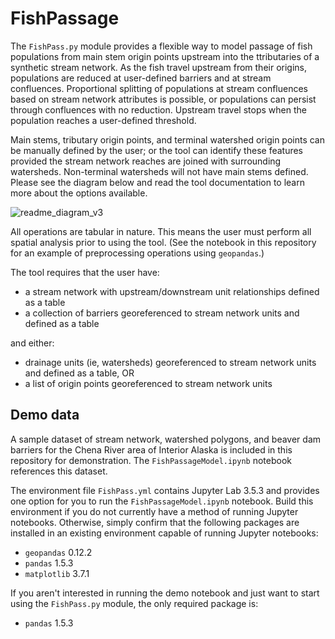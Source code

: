 # FishPassage

The ```FishPass.py``` module provides a flexible way to model passage of fish populations from main stem origin points upstream into the ttributaries of a synthetic stream network. As the fish travel upstream from their origins, populations are reduced at user-defined barriers and at stream confluences. Proportional splitting of populations at stream confluences based on stream network attributes is possible, or populations can persist through confluences with no reduction. Upstream travel stops when the population reaches a user-defined threshold.


Main stems, tributary origin points, and terminal watershed origin points can be manually defined by the user; or the tool can identify these features provided the stream network reaches are joined with surrounding watersheds. Non-terminal watersheds will not have main stems defined. Please see the diagram below and read the tool documentation to learn more about the options available.




![readme_diagram_v3](https://user-images.githubusercontent.com/99696041/236882563-d6228a69-76fd-4475-8090-8ae81af5ddb1.png)





All operations are tabular in nature. This means the user must perform all spatial analysis prior to using the tool. (See the notebook in this repository for an example of preprocessing operations using ```geopandas```.)




The tool requires that the user have:

- a stream network with upstream/downstream unit relationships defined as a table
- a collection of barriers georeferenced to stream network units and defined as a table

and either:

- drainage units (ie, watersheds) georeferenced to stream network units and defined as a table, OR
- a list of origin points georeferenced to stream network units




## Demo data

A sample dataset of stream network, watershed polygons, and beaver dam barriers for the Chena River area of Interior Alaska is included in this repository for demonstration. The ```FishPassageModel.ipynb``` notebook references this dataset. 

The environment file ```FishPass.yml``` contains Jupyter Lab 3.5.3 and provides one option for you to run the ```FishPassageModel.ipynb``` notebook. Build this environment if you do not currently have a method of running Jupyter notebooks. Otherwise, simply confirm that the following packages are installed in an existing environment capable of running Jupyter notebooks:

- ```geopandas``` 0.12.2
- ```pandas``` 1.5.3
- ```matplotlib``` 3.7.1

If you aren't interested in running the demo notebook and just want to start using the ```FishPass.py``` module, the only required package is:

- ```pandas``` 1.5.3


